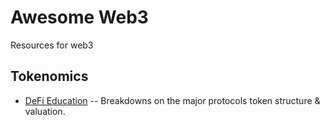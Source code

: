# Awesome Web3
Resources for web3

## Tokenomics

* [DeFi Education](https://defieducation.substack.com/) -- Breakdowns on the major protocols token structure & valuation.
